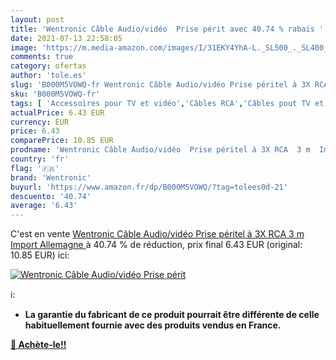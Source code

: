 ```yaml
---
layout: post
title: 'Wentronic Câble Audio/vidéo  Prise périt avec 40.74 % rabais '
date: 2021-07-13 22:58:05
image: 'https://m.media-amazon.com/images/I/31EKY4YhA-L._SL500_._SL400_.jpg'
comments: true
category: ofertas
author: 'tole.es'
slug: 'B000M5VOWQ-fr Wentronic Câble Audio/vidéo Prise péritel à 3X RCA 3 m...'
sku: 'B000M5VOWQ-fr'
tags: [ 'Accessoires pour TV et vidéo','Câbles RCA','Câbles pout TV et autres','High-Tech','TV, vidéo et home cinéma','wentronic', ]
actualPrice: 6.43 EUR
currency: EUR
price: 6.43
comparePrice: 10.85 EUR
prodname: 'Wentronic Câble Audio/vidéo  Prise péritel à 3X RCA  3 m  Import Allemagne '
country: 'fr'
flag: '🇫🇷'
brand: 'Wentronic'
buyurl: 'https://www.amazon.fr/dp/B000M5VOWQ/?tag=tolees0d-21'
descuento: '40.74'
average: '6.43'
---
```


C'est en vente [Wentronic Câble Audio/vidéo  Prise péritel à 3X RCA  3 m  Import Allemagne ](https://www.amazon.fr/dp/B000M5VOWQ/?tag=tolees0d-21)  à  40.74 % de réduction, prix final  6.43 EUR (original: 10.85 EUR) ici:

[![Wentronic Câble Audio/vidéo  Prise périt](https://m.media-amazon.com/images/I/31EKY4YhA-L._SL500_._SL400_.jpg)](https://www.amazon.fr/dp/B000M5VOWQ/?tag=tolees0d-21)

ℹ️:

- <b>La garantie du fabricant de ce produit pourrait être différente de celle habituellement fournie avec des produits vendus en France.

[🛒 Achète-le!!](https://www.amazon.fr/dp/B000M5VOWQ/?tag=tolees0d-21)
